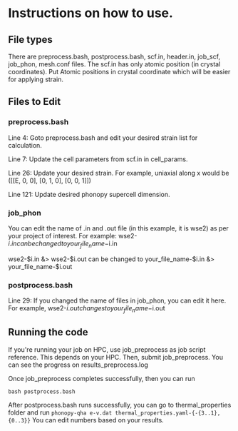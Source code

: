 # Instructions on how to use.

## File types
There are preprocess.bash, postprocess.bash, scf.in, header.in, job_scf, job_phon, mesh.conf files. The scf.in has only atomic position (in crystal coordinates). Put Atomic positions in crystal coordinate which will be easier for applying strain.


## Files to Edit
### preprocess.bash 
Line 4: Goto preprocess.bash and edit your desired strain list for calculation.

Line 7: Update the cell parameters from scf.in in cell_params.

Line 26: Update your desired strain. For example, uniaxial along x would be ([[E, 0, 0], [0, 1, 0], [0, 0, 1]]) 

Line 121: Update desired phonopy supercell dimension.

### job_phon
You can edit the name of .in and .out file (in this example, it is wse2) as per your project of interest. 
For example:
wse2-$i.in can be changed to  your_file_name-$i.in

wse2-$i.in &> wse2-$i.out  can be changed to  your_file_name-$i.in &> your_file_name-$i.out


### postprocess.bash
Line 29: If you changed the name of files in job_phon, you can edit it here. For example, wse2-$i.out changes to your_file_name-$i.out


## Running the code
If you're running your job on HPC, use job_preprocess as job script reference. This depends on your HPC. Then, submit job_preprocess. You can see the progress on results_preprocess.log

Once job_preprocess completes successfully, then you can run

```bash postprocess.bash```

After postprocess.bash runs successfully, you can go to thermal_properties folder and run
```phonopy-qha e-v.dat thermal_properties.yaml-{-{3..1},{0..3}}``` You can edit numbers based on your results.


